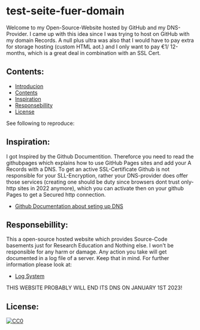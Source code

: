 # test-seite-fuer-domain
Welcome to my Open-Source-Website hosted by GitHub and my DNS-Provider. I came up with this idea since I was trying to host on GitHub with my domain Records.
A null plus ultra was also that I would have to pay extra for storage hosting (custom HTML aot.) and I only want to pay €1/ 12-months, which is a great deal in combination with an SSL Cert.

## Contents:
 - [Introducion](test-seite-fuer-domain)
  - [Contents](#Contents)
  - [Inspiration](#Inspiration)
  - [Responsebillity](#Responsebillity)
  - [License](#License)

See following to reproduce: 

## Inspiration:
I got Inspired by the Github Documentition. Thereforce you need to read the githubpages which explains how to use GitHub Pages sites and add your A Records with a DNS.
To get an active SSL-Certificate Github is not responsible for your SLL-Encryption, rather your DNS-provider does offer those services (creating one should be duty since browsers dont trust only-http sites in 2022 anymore), which you can activate then on your github Pages to get a Secured http connection.
 - [Github Documentation about seting up DNS](https://docs.github.com/en/pages/configuring-a-custom-domain-for-your-github-pages-site/managing-a-custom-domain-for-your-github-pages-site)

## Responsebillity:
This a open-source hosted website which provides Source-Code basements just for Research Education and Nothing else.
I won't be responsible for any harm or damage. Any action you take will get documented in a log file of a server. Keep that in mind. For further information please look at:  
- [Log System](https://docs.gitlab.com/ee/administration/logs.html)

THIS WEBSITE PROBABLY WILL END ITS DNS ON JANUARY 1ST 2023!

## License:
[![CC0](https://licensebuttons.net/p/zero/1.0/88x31.png)](https://creativecommons.org/publicdomain/zero/1.0/)
